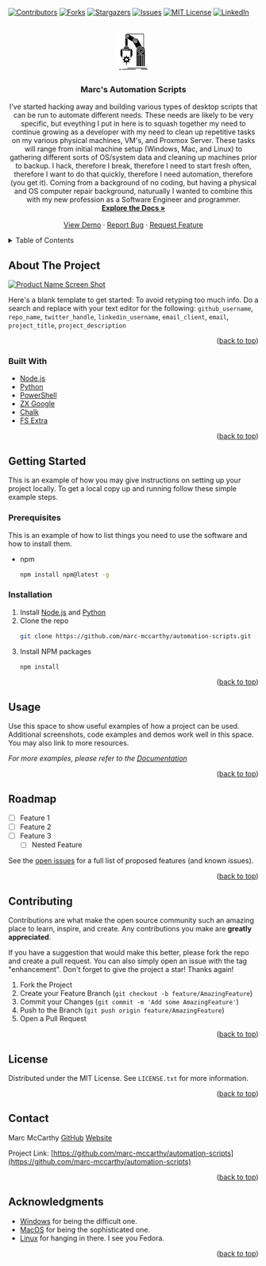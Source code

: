 <!-- Improved compatibility of back to top link: See: https://github.com/othneildrew/Best-README-Template/pull/73 -->
<a name="readme-top"></a>
<!--
*** Thanks for checking out the Best-README-Template. If you have a suggestion
*** that would make this better, please fork the repo and create a pull request
*** or simply open an issue with the tag "enhancement".
*** Don't forget to give the project a star!
*** Thanks again! Now go create something AMAZING! :D
-->

<!-- PROJECT SHIELDS -->
<!--
*** I'm using markdown "reference style" links for readability.
*** Reference links are enclosed in brackets [ ] instead of parentheses ( ).
*** See the bottom of this document for the declaration of the reference variables
*** for contributors-url, forks-url, etc. This is an optional, concise syntax you may use.
*** https://www.markdownguide.org/basic-syntax/#reference-style-links
-->
[![Contributors][contributors-shield]][contributors-url]
[![Forks][forks-shield]][forks-url]
[![Stargazers][stars-shield]][stars-url]
[![Issues][issues-shield]][issues-url]
[![MIT License][license-shield]][license-url]
[![LinkedIn][linkedin-shield]][linkedin-url]

<!-- PROJECT LOGO -->
<br />
<div align="center">
  <a href="https://github.com/marc-mccarthy/automation-scripts">
    <img src="images/logo.png" alt="Logo" width="80" height="80">
  </a>

<h3 align="center">Marc's Automation Scripts</h3>

  <p align="center">
    I've started hacking away and building various types of desktop scripts that can be run to automate different needs. These needs are likely to be very specific, but eveything I put in here is to squash together my need to continue growing as a developer with my need to clean up repetitive tasks on my various physical machines, VM's, and Proxmox Server. These tasks will range from initial machine setup (Windows, Mac, and Linux) to gathering different sorts of OS/system data and cleaning up machines prior to backup. 
    I hack, therefore I break, therefore I need to start fresh often, therefore I want to do that quickly, therefore I need automation, therefore (you get it). 
    Coming from a background of no coding, but having a physical and OS computer repair background, naturually I wanted to combine this with my new profession as a Software Engineer and programmer.
    <br />
    <a href="https://github.com/marc-mccarthy/automation-scripts"><strong>Explore the Docs »</strong></a>
    <br />
    <br />
    <a href="https://github.com/marc-mccarthy/automation-scripts">View Demo</a>
    ·
    <a href="https://github.com/marc-mccarthy/automation-scripts/issues">Report Bug</a>
    ·
    <a href="https://github.com/marc-mccarthy/automation-scripts/issues">Request Feature</a>
  </p>
</div>

<!-- TABLE OF CONTENTS -->
<details>
  <summary>Table of Contents</summary>
  <ol>
    <li>
      <a href="#about-the-project">About The Project</a>
      <ul>
        <li><a href="#built-with">Built With</a></li>
      </ul>
    </li>
    <li>
      <a href="#getting-started">Getting Started</a>
      <ul>
        <li><a href="#prerequisites">Prerequisites</a></li>
        <li><a href="#installation">Installation</a></li>
      </ul>
    </li>
    <li><a href="#usage">Usage</a></li>
    <li><a href="#roadmap">Roadmap</a></li>
    <li><a href="#contributing">Contributing</a></li>
    <li><a href="#license">License</a></li>
    <li><a href="#contact">Contact</a></li>
    <li><a href="#acknowledgments">Acknowledgments</a></li>
  </ol>
</details>

<!-- ABOUT THE PROJECT -->
## About The Project

[![Product Name Screen Shot][product-screenshot]](https://example.com)

Here's a blank template to get started: To avoid retyping too much info. Do a search and replace with your text editor for the following: `github_username`, `repo_name`, `twitter_handle`, `linkedin_username`, `email_client`, `email`, `project_title`, `project_description`

<p align="right">(<a href="#readme-top">back to top</a>)</p>

### Built With

* [Node.js](https://nodejs.org/en/)
* [Python](https://www.python.org/)
* [PowerShell](https://github.com/PowerShell/PowerShell)
* [ZX Google](https://github.com/google/zx)
* [Chalk](https://www.npmjs.com/package/chalk)
* [FS Extra](https://www.npmjs.com/package/fs-extra)

<p align="right">(<a href="#readme-top">back to top</a>)</p>

<!-- GETTING STARTED -->
## Getting Started

This is an example of how you may give instructions on setting up your project locally.
To get a local copy up and running follow these simple example steps.

### Prerequisites

This is an example of how to list things you need to use the software and how to install them.
* npm
  ```sh
  npm install npm@latest -g
  ```

### Installation

1. Install [Node.js](https://nodejs.org/en/) and [Python](https://www.python.org/)
2. Clone the repo
   ```sh
   git clone https://github.com/marc-mccarthy/automation-scripts.git
   ```
3. Install NPM packages
   ```sh
   npm install
   ```

<p align="right">(<a href="#readme-top">back to top</a>)</p>

<!-- USAGE EXAMPLES -->
## Usage

Use this space to show useful examples of how a project can be used. Additional screenshots, code examples and demos work well in this space. You may also link to more resources.

_For more examples, please refer to the [Documentation](https://example.com)_

<p align="right">(<a href="#readme-top">back to top</a>)</p>

<!-- ROADMAP -->
## Roadmap

- [ ] Feature 1
- [ ] Feature 2
- [ ] Feature 3
    - [ ] Nested Feature

See the [open issues](https://github.com/marc-mccarthy/automation-scripts/issues) for a full list of proposed features (and known issues).

<p align="right">(<a href="#readme-top">back to top</a>)</p>

<!-- CONTRIBUTING -->
## Contributing

Contributions are what make the open source community such an amazing place to learn, inspire, and create. Any contributions you make are **greatly appreciated**.

If you have a suggestion that would make this better, please fork the repo and create a pull request. You can also simply open an issue with the tag "enhancement".
Don't forget to give the project a star! Thanks again!

1. Fork the Project
2. Create your Feature Branch (`git checkout -b feature/AmazingFeature`)
3. Commit your Changes (`git commit -m 'Add some AmazingFeature'`)
4. Push to the Branch (`git push origin feature/AmazingFeature`)
5. Open a Pull Request

<p align="right">(<a href="#readme-top">back to top</a>)</p>

<!-- LICENSE -->
## License

Distributed under the MIT License. See `LICENSE.txt` for more information.

<p align="right">(<a href="#readme-top">back to top</a>)</p>

<!-- CONTACT -->
## Contact

Marc McCarthy
[GitHub](https://github.com/marc-mccarthy)
[Website](https:marcmccarthy.io)

Project Link: [https://github.com/marc-mccarthy/automation-scripts](https://github.com/marc-mccarthy/automation-scripts)

<p align="right">(<a href="#readme-top">back to top</a>)</p>

<!-- ACKNOWLEDGMENTS -->
## Acknowledgments

* [Windows](https://www.microsoft.com/en-us/windows) for being the difficult one.
* [MacOS](https://www.apple.com/macos) for being the sophisticated one.
* [Linux](https://www.linux.org/) for hanging in there. I see you Fedora.

<p align="right">(<a href="#readme-top">back to top</a>)</p>

<!-- MARKDOWN LINKS & IMAGES -->
<!-- https://www.markdownguide.org/basic-syntax/#reference-style-links -->
[contributors-shield]: https://img.shields.io/github/contributors/marc-mccarthy/automation-scripts.svg?style=for-the-badge
[contributors-url]: https://github.com/marc-mccarthy/automation-scripts/graphs/contributors
[forks-shield]: https://img.shields.io/github/forks/marc-mccarthy/automation-scripts.svg?style=for-the-badge
[forks-url]: https://github.com/marc-mccarthy/automation-scripts/network/members
[stars-shield]: https://img.shields.io/github/stars/marc-mccarthy/automation-scripts.svg?style=for-the-badge
[stars-url]: https://github.com/marc-mccarthy/automation-scripts/stargazers
[issues-shield]: https://img.shields.io/github/issues/marc-mccarthy/automation-scripts.svg?style=for-the-badge
[issues-url]: https://github.com/marc-mccarthy/automation-scripts/issues
[license-shield]: https://img.shields.io/github/license/marc-mccarthy/automation-scripts.svg?style=for-the-badge
[license-url]: https://github.com/marc-mccarthy/automation-scripts/blob/master/LICENSE.txt
[linkedin-shield]: https://img.shields.io/badge/-LinkedIn-black.svg?style=for-the-badge&logo=linkedin&colorB=555
[linkedin-url]: https://www.linkedin.com/in/the-marc-mccarthy/
[product-screenshot]: images/screenshot.png
[Next.js]: https://img.shields.io/badge/next.js-000000?style=for-the-badge&logo=nextdotjs&logoColor=white
[Next-url]: https://nextjs.org/
[React.js]: https://img.shields.io/badge/React-20232A?style=for-the-badge&logo=react&logoColor=61DAFB
[React-url]: https://reactjs.org/
[Vue.js]: https://img.shields.io/badge/Vue.js-35495E?style=for-the-badge&logo=vuedotjs&logoColor=4FC08D
[Vue-url]: https://vuejs.org/
[Angular.io]: https://img.shields.io/badge/Angular-DD0031?style=for-the-badge&logo=angular&logoColor=white
[Angular-url]: https://angular.io/
[Svelte.dev]: https://img.shields.io/badge/Svelte-4A4A55?style=for-the-badge&logo=svelte&logoColor=FF3E00
[Svelte-url]: https://svelte.dev/
[Laravel.com]: https://img.shields.io/badge/Laravel-FF2D20?style=for-the-badge&logo=laravel&logoColor=white
[Laravel-url]: https://laravel.com
[Bootstrap.com]: https://img.shields.io/badge/Bootstrap-563D7C?style=for-the-badge&logo=bootstrap&logoColor=white
[Bootstrap-url]: https://getbootstrap.com
[JQuery.com]: https://img.shields.io/badge/jQuery-0769AD?style=for-the-badge&logo=jquery&logoColor=white
[JQuery-url]: https://jquery.com 


